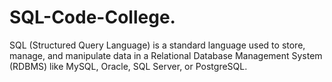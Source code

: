 # SQL-Code-College.
SQL (Structured Query Language) is a standard language used to store, manage, and manipulate data in a Relational Database Management System (RDBMS) like MySQL, Oracle, SQL Server, or PostgreSQL.
